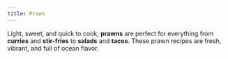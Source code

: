 ```yaml
---
title: Prawn
---
```


Light, sweet, and quick to cook, **prawns** are perfect for everything from **curries** and **stir-fries** to **salads** and **tacos**. These prawn recipes are fresh, vibrant, and full of ocean flavor.
